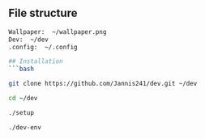 ## File structure


```bash
Wallpaper:  ~/wallpaper.png
Dev:  ~/dev
.config:  ~/.config

## Installation
```bash

git clone https://github.com/Jannis241/dev.git ~/dev

cd ~/dev

./setup

./dev-env



